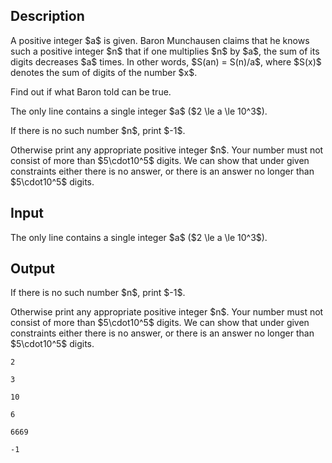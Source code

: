 ## Description

<div><p>A positive integer $a$ is given. Baron Munchausen claims that he knows such a positive integer $n$ that if one multiplies $n$ by $a$, the sum of its digits decreases $a$ times. In other words, $S(an) = S(n)/a$, where $S(x)$ denotes the sum of digits of the number $x$. </p><p>Find out if what Baron told can be true.</p></div><div class="input-specification"><p>The only line contains a single integer $a$ ($2 \le a \le 10^3$).</p></div><div class="output-specification"><p>If there is no such number $n$, print $-1$.</p><p>Otherwise print any appropriate positive integer $n$. Your number must not consist of more than $5\cdot10^5$ digits. We can show that under given constraints either there is no answer, or there is an answer no longer than $5\cdot10^5$ digits.</p></div>

## Input

<p>The only line contains a single integer $a$ ($2 \le a \le 10^3$).</p>

## Output

<p>If there is no such number $n$, print $-1$.</p><p>Otherwise print any appropriate positive integer $n$. Your number must not consist of more than $5\cdot10^5$ digits. We can show that under given constraints either there is no answer, or there is an answer no longer than $5\cdot10^5$ digits.</p>





```input1
2
```




```input2
3
```




```input3
10
```




```output1
6
```




```output2
6669
```




```output3
-1
```


